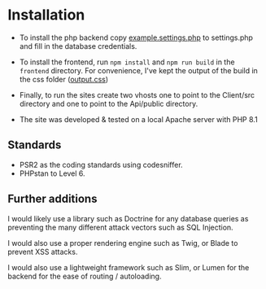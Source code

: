 # Installation

- To install the php backend copy [example.settings.php](Api%2Fexample.settings.php) to settings.php and fill in the database credentials.

- To install the frontend, run `npm install` and `npm run build` in the `frontend` directory.
For convenience, I've kept the output of the build in the css folder ([output.css](Client%2Fsrc%2Fcss%2Foutput.css))

- Finally, to run the sites create two vhosts one to point to the Client/src directory and one to point to the Api/public directory.
- The site was developed & tested on a local Apache server with PHP 8.1

## Standards
- PSR2 as the coding standards using codesniffer.
- PHPstan to Level 6.

## Further additions
I would likely use a library such as Doctrine for any database queries as preventing the many different 
attack vectors such as SQL Injection.

I would also use a proper rendering engine such as Twig, or Blade to prevent XSS attacks.

I would also use a lightweight framework such as Slim, or Lumen for the backend for the ease of routing / autoloading.